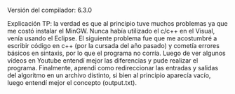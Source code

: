 Versión del compilador: 6.3.0

Explicación TP: la verdad es que al principio tuve muchos problemas ya que me costó instalar el MinGW. Nunca había utilizado el c/c++ en el Visual, venía usando el Eclipse. El siguiente problema fue que me acostumbré a escribir código en c++ (por la cursada del año pasado) y cometía errores básicos en sintaxis, por lo que el programa no corría. Luego de ver algunos vídeos en Youtube entendí mejor las diferencias y pude realizar el programa.
Finalmente, aprendí como redireccionar las entradas y salidas del algoritmo en un archivo distinto, si bien al principio aparecía vacío, luego entendí mejor el concepto (output.txt).
